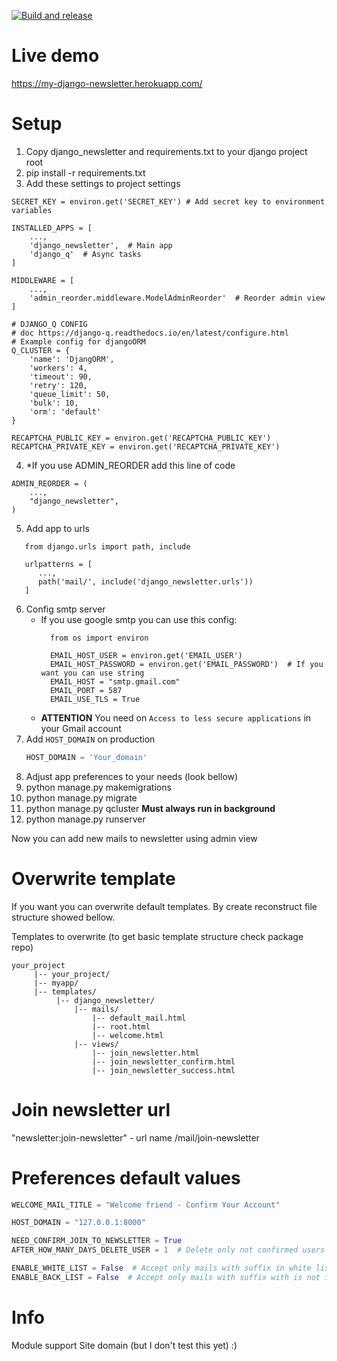 [![Build and release](https://github.com/Packman700/django-newsletter/actions/workflows/build-and-release.yml/badge.svg?branch=main)](https://github.com/Packman700/django-newsletter/actions/workflows/build-and-release.yml)
# Live demo
https://my-django-newsletter.herokuapp.com/
# Setup
1. Copy django_newsletter and requirements.txt to your django project root
2. pip install -r requirements.txt
3. Add these settings to project settings
``` Py
SECRET_KEY = environ.get('SECRET_KEY') # Add secret key to environment variables

INSTALLED_APPS = [
    ...,
    'django_newsletter',  # Main app
    'django_q'  # Async tasks
]

MIDDLEWARE = [
    ...,
    'admin_reorder.middleware.ModelAdminReorder'  # Reorder admin view
]

# DJANGO_Q CONFIG
# doc https://django-q.readthedocs.io/en/latest/configure.html
# Example config for djangoORM
Q_CLUSTER = {
    'name': 'DjangORM',
    'workers': 4,
    'timeout': 90,
    'retry': 120,
    'queue_limit': 50,
    'bulk': 10,
    'orm': 'default'
}

RECAPTCHA_PUBLIC_KEY = environ.get('RECAPTCHA_PUBLIC_KEY')
RECAPTCHA_PRIVATE_KEY = environ.get('RECAPTCHA_PRIVATE_KEY')
```
4. *If you use ADMIN_REORDER add this line of code
``` Py
ADMIN_REORDER = (
    ...,
    "django_newsletter",
) 
```
5. Add app to urls
``` Py
   from django.urls import path, include

   urlpatterns = [
      ...,
      path('mail/', include('django_newsletter.urls'))
   ]
```
6. Config smtp server
   - If you use google smtp you can use this config:
     ``` Py
       from os import environ
     
       EMAIL_HOST_USER = environ.get('EMAIL_USER')
       EMAIL_HOST_PASSWORD = environ.get('EMAIL_PASSWORD')  # If you want you can use string
       EMAIL_HOST = "smtp.gmail.com"
       EMAIL_PORT = 587
       EMAIL_USE_TLS = True
     ```
   - **ATTENTION** You need on ```Access to less secure applications``` in your Gmail account
7. Add ```HOST_DOMAIN``` on production 
   ```py 
   HOST_DOMAIN = 'Your_domain'
    ```
8. Adjust app preferences to your needs (look bellow)
9. python manage.py makemigrations
10. python manage.py migrate
11. python manage.py qcluster  **Must always run in background**
12. python manage.py runserver 

Now you can add new mails to newsletter using admin view

# Overwrite template
If you want you can overwrite default templates. By create reconstruct file structure
showed bellow.

Templates to overwrite (to get basic template structure check package repo)
```
your_project
     |-- your_project/
     |-- myapp/
     |-- templates/
          |-- django_newsletter/
              |-- mails/
                  |-- default_mail.html
                  |-- root.html
                  |-- welcome.html
              |-- views/
                  |-- join_newsletter.html
                  |-- join_newsletter_confirm.html
                  |-- join_newsletter_success.html
```

# Join newsletter url
"newsletter:join-newsletter" - url name
<localhost>/mail/join-newsletter

# Preferences default values
``` py
WELCOME_MAIL_TITLE = "Welcome friend - Confirm Your Account"

HOST_DOMAIN = "127.0.0.1:8000"   

NEED_CONFIRM_JOIN_TO_NEWSLETTER = True
AFTER_HOW_MANY_DAYS_DELETE_USER = 1  # Delete only not confirmed users

ENABLE_WHITE_LIST = False  # Accept only mails with suffix in white list table 
ENABLE_BACK_LIST = False  # Accept only mails with suffix with is not in black list table 
```

# Info
Module support Site domain (but I don't test this yet) :)
